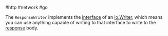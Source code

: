 #http #network #go 

The `ResponseWriter` implements the [interface](/techstack/go/interface.md) of an [io.Writer](/io.Writer), which means you can use anything capable of writing to that interface to write to the [response](/response) body.